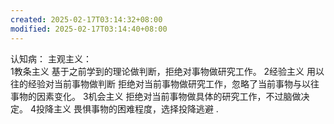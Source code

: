 ```yaml
---
created: 2025-02-17T03:14:32+08:00
modified: 2025-02-17T03:14:40+08:00
---
```


认知病：
主观主义：    
1教条主义  基于之前学到的理论做判断，拒绝对事物做研究工作。
2经验主义  用以往的经验对当前事物做判断 拒绝对当前事物做研究工作，忽略了当前事物与以往事物的因素变化。
3机会主义 拒绝对当前事物做具体的研究工作，不过脑做决定。
4投降主义   畏惧事物的困难程度，选择投降逃避
.
